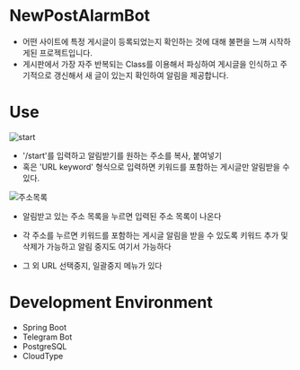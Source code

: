 # NewPostAlarmBot

- 어떤 사이트에 특정 게시글이 등록되었는지 확인하는 것에 대해 불편을 느껴 시작하게된 프로젝트입니다.
- 게시판에서 가장 자주 반복되는 Class를 이용해서 파싱하여 게시글을 인식하고 주기적으로 갱신해서 새 글이 있는지 확인하여 알림을 제공합니다.

# Use
![start](https://github.com/IhnoH/NewPostAlarmBot/assets/26521439/10890fe3-ff7b-4571-bff2-355d8fe60930)
- '/start'를 입력하고 알림받기를 원하는 주소를 복사, 붙여넣기
- 혹은 'URL keyword' 형식으로 입력하면 키워드를 포함하는 게시글만 알림받을 수 있다.

![주소목록](https://github.com/IhnoH/NewPostAlarmBot/assets/26521439/fc263639-28c4-4e88-bc39-39aca237289b)
- 알림받고 있는 주소 목록을 누르면 입력된 주소 목록이 나온다
- 각 주소를 누르면 키워드를 포함하는 게시글 알림을 받을 수 있도록 키워드 추가 및 삭제가 가능하고 알림 중지도 여기서 가능하다

- 그 외 URL 선택중지, 일괄중지 메뉴가 있다

# Development Environment
- Spring Boot
- Telegram Bot
- PostgreSQL
- CloudType
